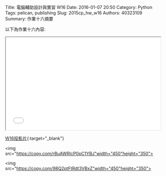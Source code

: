 Title: 電腦輔助設計與實習  W16
Date: 2016-01-07 20:50
Category: Python
Tags: pelican, publishing
Slug: 2015cp_hw_w16
Authors: 40323109
Summary: 作業十六摘要

以下為作業十六內容:
  
<iframe src="40323109_cp_w16_p.html" width="500" height="300"></iframe>

[W16投影片](40323109_cp_w16_p.html){:target="_blank"}

<img src="https://copy.com/rBuAWRlcP0pC1YBJ"width="450"height="350">

<img src="https://copy.com/98Q2ptFtRdt3VBxZ"width="450"height="350">